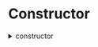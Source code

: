 
Constructor
===========
  
<details>
  
<summary>constructor</summary>

  
  
**Implicit args**

```rust
syscall_ptr(felt*): 
pedersen_ptr(HashBuiltin*): 
range_check_ptr: 
```  
  
**Explicit args**

```rust
owner(felt): 
carbonable_project_address(felt): 
payment_token_address(felt): 
public_sale_open(felt): 
max_buy_per_tx(felt): 
unit_price(Uint256): 
max_supply_for_mint(Uint256): 
reserved_supply_for_mint(Uint256): 
: 
```  
  
**Returns**

```rust

```  
</details>
